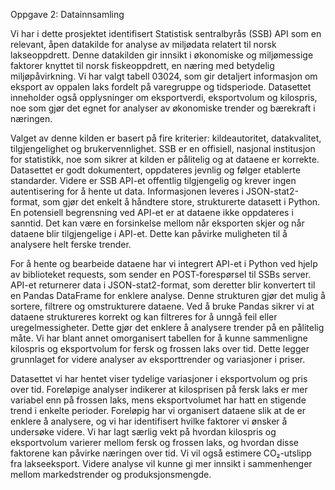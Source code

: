Oppgave 2: Datainnsamling 

Vi har i dette prosjektet identifisert Statistisk sentralbyrås (SSB) API som en relevant, åpen datakilde for analyse av miljødata relatert til norsk lakseoppdrett. Denne datakilden gir innsikt i økonomiske og miljømessige faktorer knyttet til norsk fiskeoppdrett, en næring med betydelig miljøpåvirkning. Vi har valgt tabell 03024, som gir detaljert informasjon om eksport av oppalen laks fordelt på varegruppe og tidsperiode. Datasettet inneholder også opplysninger om eksportverdi, eksportvolum og kilospris, noe som gjør det egnet for analyser av økonomiske trender og bærekraft i næringen.

Valget av denne kilden er basert på fire kriterier: kildeautoritet, datakvalitet, tilgjengelighet og brukervennlighet. SSB er en offisiell, nasjonal institusjon for statistikk, noe som sikrer at kilden er pålitelig og at dataene er korrekte. Datasettet er godt dokumentert, oppdateres jevnlig og følger etablerte standarder. Videre er SSB API-et offentlig tilgjengelig og krever ingen autentisering for å hente ut data. Informasjonen leveres i JSON-stat2-format, som gjør det enkelt å håndtere store, strukturerte datasett i Python. En potensiell begrensning ved API-et er at dataene ikke oppdateres i sanntid. Det kan være en forsinkelse mellom når eksporten skjer og når dataene blir tilgjengelige i API-et. Dette kan påvirke muligheten til å analysere helt ferske trender.

For å hente og bearbeide dataene har vi integrert API-et i Python ved hjelp av biblioteket requests, som sender en POST-forespørsel til SSBs server. API-et returnerer data i JSON-stat2-format, som deretter blir konvertert til en Pandas DataFrame for enklere analyse. Denne strukturen gjør det mulig å sortere, filtrere og omstrukturere dataene. Ved å bruke Pandas sikrer vi at dataene struktureres korrekt og kan filtreres for å unngå feil eller uregelmessigheter. Dette gjør det enklere å analysere trender på en pålitelig måte. 
Vi har blant annet omorganisert tabellen for å kunne sammenligne kilospris og eksportvolum for fersk og frossen laks over tid. Dette legger grunnlaget for videre analyser av eksporttrender og variasjoner i priser. 

Datasettet vi har hentet viser tydelige variasjoner i eksportvolum og pris over tid. Foreløpige analyser indikerer at kilosprisen på fersk laks er mer variabel enn på frossen laks, mens eksportvolumet har hatt en stigende trend i enkelte perioder. Foreløpig har vi organisert dataene slik at de er enklere å analysere, og vi har identifisert hvilke faktorer vi ønsker å undersøke videre. Vi har lagt særlig vekt på hvordan kilospris og eksportvolum varierer mellom fersk og frossen laks, og hvordan disse faktorene kan påvirke næringen over tid. Vi vil også estimere CO₂-utslipp fra lakseeksport.  Videre analyse vil kunne gi mer innsikt i sammenhenger mellom markedstrender og produksjonsmengde.
